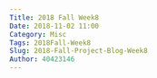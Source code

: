 ```yaml
---
Title: 2018 Fall Week8
Date: 2018-11-02 11:00
Category: Misc
Tags: 2018Fall-Week8
Slug: 2018-Fall-Project-Blog-Week8
Author: 40423146
---
```



<!-- PELICAN_END_SUMMARY -->
